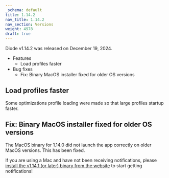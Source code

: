 ```yaml
---
_schema: default
title: 1.14.2
nav_title: 1.14.2
nav_section: Versions
weight: 4978
draft: true
---
```

Diode v1.14.2 was released on December 19, 2024.

* Features
  * Load profiles faster
* Bug fixes
  * Fix: Binary MacOS installer fixed for older OS versions

## Load profiles faster

Some optimizations profile loading were made so that large profiles startup faster.

## Fix: Binary MacOS installer fixed for older OS versions

The MacOS binary for 1.14.0 did not launch the app correctly on older MacOS versions.  This has been fixed.

If you are using a Mac and have not been receiving notifications, please [install the v1.14.1 (or later) binary from the website](https://diode.io/download/#app) to start getting notifications!